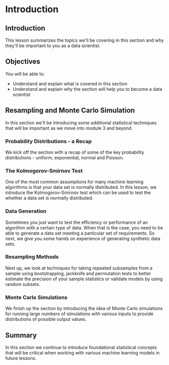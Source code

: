 
# Introduction

## Introduction
This lesson summarizes the topics we'll be covering in this section and why they'll be important to you as a data scientist.

## Objectives
You will be able to:
* Understand and explain what is covered in this section
* Understand and explain why the section will help you to become a data scientist

## Resampling and Monte Carlo Simulation

In this section we'll be introducing some additional statistical techniques that will be important as we move into module 3 and beyond.

### Probability Distributions - a Recap

We kick off the section with a recap of some of the key probability distributions - uniform, exponential, normal and Poisson.

### The Kolmogorov-Smirnov Test

One of the most common assumptions for many machine learning algorithms is that your data set is normally distributed. In this lesson, we introduce the Kolmogorov-Smirnov test which can be used to test the whether a data set is normally distributed.

### Data Generation 

Sometimes you just want to test the efficiency or performance of an algorithm with a certain type of data. When that is the case, you need to be able to generate a data set meeting a particular set of requirements. So next, we give you some hands on experience of generating synthetic data sets.

### Resampling Methods

Next up, we look at techniques for taking repeated subsamples from a sample using bootstrapping, jackknife and permutation tests to better estimate the precision of your sample statistics or validate models by using random subsets.

### Monte Carlo Simulations

We finish up the section by introducing the idea of Monte Carlo simulations for running large numbers of simulations with various inputs to provide distributions of possible output values.



## Summary

In this section we continue to introduce foundational statistical concepts that will be critical when working with various machine learning models in future lessons.

